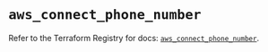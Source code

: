 # `aws_connect_phone_number`

Refer to the Terraform Registry for docs: [`aws_connect_phone_number`](https://registry.terraform.io/providers/hashicorp/aws/5.32.1/docs/resources/connect_phone_number).
